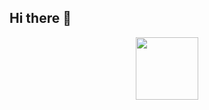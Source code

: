 ## Hi there 👋

<div id="header" align="center">
  <img src="https://media0.giphy.com/media/v1.Y2lkPTc5MGI3NjExaTlyYXFnZmVvdmtjNjQwOWZpaTM1NnozNWFyZjI3bTQ5bnViaDFvbiZlcD12MV9pbnRlcm5hbF9naWZfYnlfaWQmY3Q9Zw/78XCFBGOlS6keY1Bil/giphy.gif" width="100">
</div>
